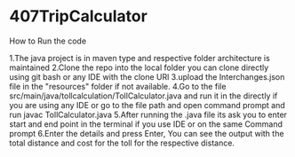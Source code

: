 # 407TripCalculator

How to Run the code

1.The java project is in maven type and respective folder architecture is maintained
2.Clone the repo into the local folder you can clone directly using git bash or any IDE with the clone URl
3.upload the Interchanges.json file in the "resources" folder if not available.
4.Go to the file src/main/java/tollcalculation/TollCalculator.java and run it in the directly if you are using any IDE or go to the file path and open command prompt   and run javac TollCalculator.java
5.After running the .java file its ask you to enter start and end point in the terminal if you use IDE or on the same Command prompt 
6.Enter the details and press Enter, You can see the output with the total distance and cost for the toll for the respective distance.
